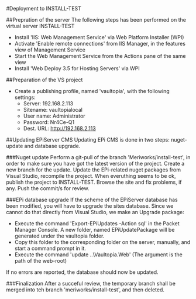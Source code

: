 ﻿#Deployment to INSTALL-TEST

##Prepration of the server
The following steps has been performed on the virtual server INSTALL-TEST

* Install 'IIS: Web Management Service' via Web Platform Installer (WPI)
* Activate 'Enable remote connections' from IIS Manager, in the features view of Management Service
* Start the Web Management Service from the Actions pane of the same view
* Install 'Web Deploy 3.5 for Hosting Servers' via WPI

##Preparation of the VS project

* Create a publishing profile, named 'vaultopia', with the following settings:
    * Server:       192.168.2.113
    * Sitename:     vaultopialocal
    * User name:    Administrator
    * Password:     Nr4Ce-Q1
    * Dest. URL:    http://192.168.2.113

##Updating EPiServer CMS
Updating EPi CMS is done in two steps: nuget-update and database upgrade.

###Nuget update
Perform a git-pull of the branch 'Meriworks/install-test', in order to make sure you have got the latest version of the project.
Create a new branch for the update.
Update the EPi-related nuget packages from Visual Studio, recompile the project.
When everuthing seems to be ok, publish the project to INSTALL-TEST.
Browse the site and fix problems, if any.
Push the commit/s for review.

###EPi database upgrade
If the scheme of the EPiServer database has been modified, you will have to upgrade the sites database.
Since we cannot do that directly from Visual Studio, we make an Upgrade package:

* Execute the command 'Export-EPiUpdates -Action sql' in the Packet Manager Console. A new folder, named EPiUpdatePackage will be generated under the vaultopia folder.
* Copy this folder to the corresponding folder on the server, manually, and start a command prompt in it.
* Execute the command 'update ..\Vaultopia.Web' (The argument is the path of the web-root)

If no errors are reported, the database should now be updated.

###Finalization
After a succeful review, the temporary branch shall be merged into teh branch 'meriworks/install-test', and then deleted.
